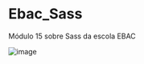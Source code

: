 # Ebac_Sass

Módulo 15 sobre Sass da escola EBAC

![image](https://user-images.githubusercontent.com/104576340/204936673-89859cec-bd8f-4a89-b0e2-63f9e1a70923.png)

